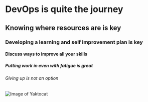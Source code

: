 # DevOps is quite the journey 
## Knowing where resources are is key
### Developing a learning and self improvement plan is key
#### Discuss ways to improve all your skills
##### Putting work in even with fatigue is great
###### Giving up is not an option


![Image of Yaktocat](https://octodex.github.com/images/yaktocat.png)























